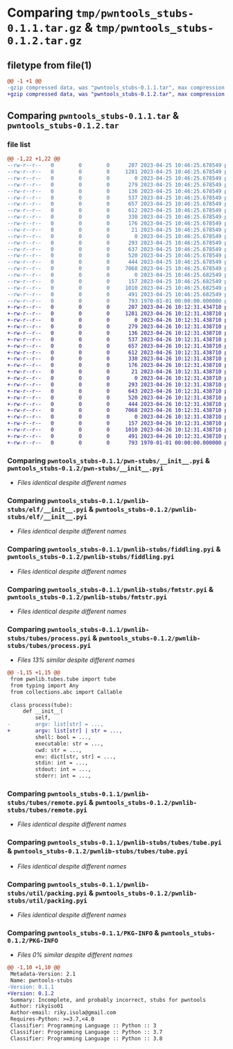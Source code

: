 # Comparing `tmp/pwntools_stubs-0.1.1.tar.gz` & `tmp/pwntools_stubs-0.1.2.tar.gz`

## filetype from file(1)

```diff
@@ -1 +1 @@
-gzip compressed data, was "pwntools_stubs-0.1.1.tar", max compression
+gzip compressed data, was "pwntools_stubs-0.1.2.tar", max compression
```

## Comparing `pwntools_stubs-0.1.1.tar` & `pwntools_stubs-0.1.2.tar`

### file list

```diff
@@ -1,22 +1,22 @@
--rw-r--r--   0        0        0      207 2023-04-25 10:46:25.678549 pwntools_stubs-0.1.1/README.md
--rw-r--r--   0        0        0     1281 2023-04-25 10:46:25.678549 pwntools_stubs-0.1.1/pwn-stubs/__init__.pyi
--rw-r--r--   0        0        0        0 2023-04-25 10:46:25.678549 pwntools_stubs-0.1.1/pwnlib-stubs/__init__.pyi
--rw-r--r--   0        0        0      279 2023-04-25 10:46:25.678549 pwntools_stubs-0.1.1/pwnlib-stubs/asm.pyi
--rw-r--r--   0        0        0      136 2023-04-25 10:46:25.678549 pwntools_stubs-0.1.1/pwnlib-stubs/context.pyi
--rw-r--r--   0        0        0      537 2023-04-25 10:46:25.678549 pwntools_stubs-0.1.1/pwnlib-stubs/elf/__init__.pyi
--rw-r--r--   0        0        0      657 2023-04-25 10:46:25.678549 pwntools_stubs-0.1.1/pwnlib-stubs/fiddling.pyi
--rw-r--r--   0        0        0      612 2023-04-25 10:46:25.678549 pwntools_stubs-0.1.1/pwnlib-stubs/fmtstr.pyi
--rw-r--r--   0        0        0      330 2023-04-25 10:46:25.678549 pwntools_stubs-0.1.1/pwnlib-stubs/gdb.pyi
--rw-r--r--   0        0        0      176 2023-04-25 10:46:25.678549 pwntools_stubs-0.1.1/pwnlib-stubs/log.pyi
--rw-r--r--   0        0        0       21 2023-04-25 10:46:25.678549 pwntools_stubs-0.1.1/pwnlib-stubs/shellcraft.pyi
--rw-r--r--   0        0        0        0 2023-04-25 10:46:25.678549 pwntools_stubs-0.1.1/pwnlib-stubs/tubes/__init__.pyi
--rw-r--r--   0        0        0      293 2023-04-25 10:46:25.678549 pwntools_stubs-0.1.1/pwnlib-stubs/tubes/listen.pyi
--rw-r--r--   0        0        0      637 2023-04-25 10:46:25.678549 pwntools_stubs-0.1.1/pwnlib-stubs/tubes/process.pyi
--rw-r--r--   0        0        0      520 2023-04-25 10:46:25.678549 pwntools_stubs-0.1.1/pwnlib-stubs/tubes/remote.pyi
--rw-r--r--   0        0        0      444 2023-04-25 10:46:25.678549 pwntools_stubs-0.1.1/pwnlib-stubs/tubes/ssh.pyi
--rw-r--r--   0        0        0     7068 2023-04-25 10:46:25.678549 pwntools_stubs-0.1.1/pwnlib-stubs/tubes/tube.pyi
--rw-r--r--   0        0        0        0 2023-04-25 10:46:25.682549 pwntools_stubs-0.1.1/pwnlib-stubs/util/__init__.pyi
--rw-r--r--   0        0        0      157 2023-04-25 10:46:25.682549 pwntools_stubs-0.1.1/pwnlib-stubs/util/cyclic.pyi
--rw-r--r--   0        0        0     1010 2023-04-25 10:46:25.682549 pwntools_stubs-0.1.1/pwnlib-stubs/util/packing.pyi
--rw-r--r--   0        0        0      491 2023-04-25 10:46:25.682549 pwntools_stubs-0.1.1/pyproject.toml
--rw-r--r--   0        0        0      793 1970-01-01 00:00:00.000000 pwntools_stubs-0.1.1/PKG-INFO
+-rw-r--r--   0        0        0      207 2023-04-26 10:12:31.434710 pwntools_stubs-0.1.2/README.md
+-rw-r--r--   0        0        0     1281 2023-04-26 10:12:31.438710 pwntools_stubs-0.1.2/pwn-stubs/__init__.pyi
+-rw-r--r--   0        0        0        0 2023-04-26 10:12:31.438710 pwntools_stubs-0.1.2/pwnlib-stubs/__init__.pyi
+-rw-r--r--   0        0        0      279 2023-04-26 10:12:31.438710 pwntools_stubs-0.1.2/pwnlib-stubs/asm.pyi
+-rw-r--r--   0        0        0      136 2023-04-26 10:12:31.438710 pwntools_stubs-0.1.2/pwnlib-stubs/context.pyi
+-rw-r--r--   0        0        0      537 2023-04-26 10:12:31.438710 pwntools_stubs-0.1.2/pwnlib-stubs/elf/__init__.pyi
+-rw-r--r--   0        0        0      657 2023-04-26 10:12:31.438710 pwntools_stubs-0.1.2/pwnlib-stubs/fiddling.pyi
+-rw-r--r--   0        0        0      612 2023-04-26 10:12:31.438710 pwntools_stubs-0.1.2/pwnlib-stubs/fmtstr.pyi
+-rw-r--r--   0        0        0      330 2023-04-26 10:12:31.438710 pwntools_stubs-0.1.2/pwnlib-stubs/gdb.pyi
+-rw-r--r--   0        0        0      176 2023-04-26 10:12:31.438710 pwntools_stubs-0.1.2/pwnlib-stubs/log.pyi
+-rw-r--r--   0        0        0       21 2023-04-26 10:12:31.438710 pwntools_stubs-0.1.2/pwnlib-stubs/shellcraft.pyi
+-rw-r--r--   0        0        0        0 2023-04-26 10:12:31.438710 pwntools_stubs-0.1.2/pwnlib-stubs/tubes/__init__.pyi
+-rw-r--r--   0        0        0      293 2023-04-26 10:12:31.438710 pwntools_stubs-0.1.2/pwnlib-stubs/tubes/listen.pyi
+-rw-r--r--   0        0        0      643 2023-04-26 10:12:31.438710 pwntools_stubs-0.1.2/pwnlib-stubs/tubes/process.pyi
+-rw-r--r--   0        0        0      520 2023-04-26 10:12:31.438710 pwntools_stubs-0.1.2/pwnlib-stubs/tubes/remote.pyi
+-rw-r--r--   0        0        0      444 2023-04-26 10:12:31.438710 pwntools_stubs-0.1.2/pwnlib-stubs/tubes/ssh.pyi
+-rw-r--r--   0        0        0     7068 2023-04-26 10:12:31.438710 pwntools_stubs-0.1.2/pwnlib-stubs/tubes/tube.pyi
+-rw-r--r--   0        0        0        0 2023-04-26 10:12:31.438710 pwntools_stubs-0.1.2/pwnlib-stubs/util/__init__.pyi
+-rw-r--r--   0        0        0      157 2023-04-26 10:12:31.438710 pwntools_stubs-0.1.2/pwnlib-stubs/util/cyclic.pyi
+-rw-r--r--   0        0        0     1010 2023-04-26 10:12:31.438710 pwntools_stubs-0.1.2/pwnlib-stubs/util/packing.pyi
+-rw-r--r--   0        0        0      491 2023-04-26 10:12:31.438710 pwntools_stubs-0.1.2/pyproject.toml
+-rw-r--r--   0        0        0      793 1970-01-01 00:00:00.000000 pwntools_stubs-0.1.2/PKG-INFO
```

### Comparing `pwntools_stubs-0.1.1/pwn-stubs/__init__.pyi` & `pwntools_stubs-0.1.2/pwn-stubs/__init__.pyi`

 * *Files identical despite different names*

### Comparing `pwntools_stubs-0.1.1/pwnlib-stubs/elf/__init__.pyi` & `pwntools_stubs-0.1.2/pwnlib-stubs/elf/__init__.pyi`

 * *Files identical despite different names*

### Comparing `pwntools_stubs-0.1.1/pwnlib-stubs/fiddling.pyi` & `pwntools_stubs-0.1.2/pwnlib-stubs/fiddling.pyi`

 * *Files identical despite different names*

### Comparing `pwntools_stubs-0.1.1/pwnlib-stubs/fmtstr.pyi` & `pwntools_stubs-0.1.2/pwnlib-stubs/fmtstr.pyi`

 * *Files identical despite different names*

### Comparing `pwntools_stubs-0.1.1/pwnlib-stubs/tubes/process.pyi` & `pwntools_stubs-0.1.2/pwnlib-stubs/tubes/process.pyi`

 * *Files 13% similar despite different names*

```diff
@@ -1,15 +1,15 @@
 from pwnlib.tubes.tube import tube
 from typing import Any
 from collections.abc import Callable
 
 class process(tube):
     def __init__(
         self,
-        argv: list[str] = ...,
+        argv: list[str] | str = ...,
         shell: bool = ...,
         executable: str = ...,
         cwd: str = ...,
         env: dict[str, str] = ...,
         stdin: int = ...,
         stdout: int = ...,
         stderr: int = ...,
```

### Comparing `pwntools_stubs-0.1.1/pwnlib-stubs/tubes/remote.pyi` & `pwntools_stubs-0.1.2/pwnlib-stubs/tubes/remote.pyi`

 * *Files identical despite different names*

### Comparing `pwntools_stubs-0.1.1/pwnlib-stubs/tubes/tube.pyi` & `pwntools_stubs-0.1.2/pwnlib-stubs/tubes/tube.pyi`

 * *Files identical despite different names*

### Comparing `pwntools_stubs-0.1.1/pwnlib-stubs/util/packing.pyi` & `pwntools_stubs-0.1.2/pwnlib-stubs/util/packing.pyi`

 * *Files identical despite different names*

### Comparing `pwntools_stubs-0.1.1/PKG-INFO` & `pwntools_stubs-0.1.2/PKG-INFO`

 * *Files 0% similar despite different names*

```diff
@@ -1,10 +1,10 @@
 Metadata-Version: 2.1
 Name: pwntools-stubs
-Version: 0.1.1
+Version: 0.1.2
 Summary: Incomplete, and probably incorrect, stubs for pwntools
 Author: rikyiso01
 Author-email: riky.isola@gmail.com
 Requires-Python: >=3.7,<4.0
 Classifier: Programming Language :: Python :: 3
 Classifier: Programming Language :: Python :: 3.7
 Classifier: Programming Language :: Python :: 3.8
```


